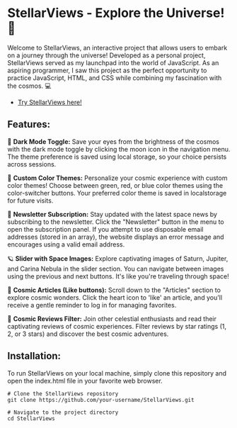 # StellarViews - Explore the Universe! 🚀

Welcome to StellarViews, an interactive project that allows users to embark on a journey through the universe! Developed as a personal project, StellarViews served as my launchpad into the world of JavaScript. As an aspiring programmer, I saw this project as the perfect opportunity to practice JavaScript, HTML, and CSS while combining my fascination with the cosmos. :computer: 

- [Try StellarViews here!](https://stellar-views.vercel.app/)

## Features:

🌌 **Dark Mode Toggle:** Save your eyes from the brightness of the cosmos with the dark mode toggle by clicking the moon icon in the navigation menu. The theme preference is saved using local storage, so your choice persists across sessions.

🎨 **Custom Color Themes:** Personalize your cosmic experience with custom color themes! Choose between green, red, or blue color themes using the color-switcher buttons. Your preferred color theme is saved in localstorage for future visits.

💌 **Newsletter Subscription:** Stay updated with the latest space news by subscribing to the newsletter. Click the "Newsletter" button in the menu to open the subscription panel. If you attempt to use disposable email addresses (stored in an array), the website displays an error message and encourages using a valid email address.

🪐 **Slider with Space Images:** Explore captivating images of Saturn, Jupiter, and Carina Nebula in the slider section. You can navigate between images using the previous and next buttons. It's like you're traveling through space!

📜 **Cosmic Articles (Like buttons):** Scroll down to the "Articles" section to explore cosmic wonders. Click the heart icon to 'like' an article, and you'll receive a gentle reminder to log in for managing favorites.

🌟 **Cosmic Reviews Filter:** Join other celestial enthusiasts and read their captivating reviews of cosmic experiences. Filter reviews by star ratings (1, 2, or 3 stars) and discover the best cosmic adventures.

## Installation:

To run StellarViews on your local machine, simply clone this repository and open the index.html file in your favorite web browser. 
```
# Clone the StellarViews repository
git clone https://github.com/your-username/StellarViews.git

# Navigate to the project directory
cd StellarViews
```
